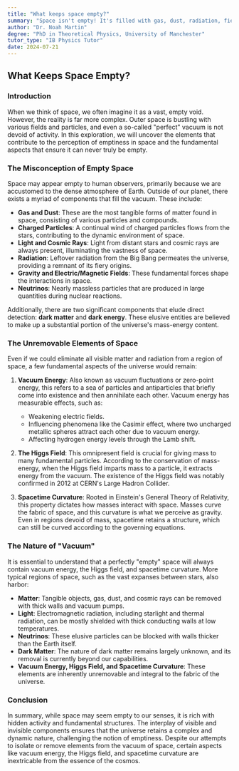 ```yaml
---
title: "What keeps space empty?"
summary: "Space isn't empty! It's filled with gas, dust, radiation, fields, and even dark matter.  Even if all these could be removed, space would still have vacuum energy, the Higgs field, and spacetime curvature. These fundamental components make space truly never empty."
author: "Dr. Noah Martin"
degree: "PhD in Theoretical Physics, University of Manchester"
tutor_type: "IB Physics Tutor"
date: 2024-07-21
---
```


## What Keeps Space Empty?

### Introduction

When we think of space, we often imagine it as a vast, empty void. However, the reality is far more complex. Outer space is bustling with various fields and particles, and even a so-called "perfect" vacuum is not devoid of activity. In this exploration, we will uncover the elements that contribute to the perception of emptiness in space and the fundamental aspects that ensure it can never truly be empty.

### The Misconception of Empty Space

Space may appear empty to human observers, primarily because we are accustomed to the dense atmosphere of Earth. Outside of our planet, there exists a myriad of components that fill the vacuum. These include:

- **Gas and Dust**: These are the most tangible forms of matter found in space, consisting of various particles and compounds.
- **Charged Particles**: A continual wind of charged particles flows from the stars, contributing to the dynamic environment of space.
- **Light and Cosmic Rays**: Light from distant stars and cosmic rays are always present, illuminating the vastness of space.
- **Radiation**: Leftover radiation from the Big Bang permeates the universe, providing a remnant of its fiery origins.
- **Gravity and Electric/Magnetic Fields**: These fundamental forces shape the interactions in space.
- **Neutrinos**: Nearly massless particles that are produced in large quantities during nuclear reactions.

Additionally, there are two significant components that elude direct detection: **dark matter** and **dark energy**. These elusive entities are believed to make up a substantial portion of the universe's mass-energy content.

### The Unremovable Elements of Space

Even if we could eliminate all visible matter and radiation from a region of space, a few fundamental aspects of the universe would remain:

1. **Vacuum Energy**: Also known as vacuum fluctuations or zero-point energy, this refers to a sea of particles and antiparticles that briefly come into existence and then annihilate each other. Vacuum energy has measurable effects, such as:
   - Weakening electric fields.
   - Influencing phenomena like the Casimir effect, where two uncharged metallic spheres attract each other due to vacuum energy.
   - Affecting hydrogen energy levels through the Lamb shift.

2. **The Higgs Field**: This omnipresent field is crucial for giving mass to many fundamental particles. According to the conservation of mass-energy, when the Higgs field imparts mass to a particle, it extracts energy from the vacuum. The existence of the Higgs field was notably confirmed in 2012 at CERN's Large Hadron Collider.

3. **Spacetime Curvature**: Rooted in Einstein's General Theory of Relativity, this property dictates how masses interact with space. Masses curve the fabric of space, and this curvature is what we perceive as gravity. Even in regions devoid of mass, spacetime retains a structure, which can still be curved according to the governing equations.

### The Nature of "Vacuum"

It is essential to understand that a perfectly "empty" space will always contain vacuum energy, the Higgs field, and spacetime curvature. More typical regions of space, such as the vast expanses between stars, also harbor:

- **Matter**: Tangible objects, gas, dust, and cosmic rays can be removed with thick walls and vacuum pumps.
- **Light**: Electromagnetic radiation, including starlight and thermal radiation, can be mostly shielded with thick conducting walls at low temperatures.
- **Neutrinos**: These elusive particles can be blocked with walls thicker than the Earth itself.
- **Dark Matter**: The nature of dark matter remains largely unknown, and its removal is currently beyond our capabilities.
- **Vacuum Energy, Higgs Field, and Spacetime Curvature**: These elements are inherently unremovable and integral to the fabric of the universe.

### Conclusion

In summary, while space may seem empty to our senses, it is rich with hidden activity and fundamental structures. The interplay of visible and invisible components ensures that the universe retains a complex and dynamic nature, challenging the notion of emptiness. Despite our attempts to isolate or remove elements from the vacuum of space, certain aspects like vacuum energy, the Higgs field, and spacetime curvature are inextricable from the essence of the cosmos.
    